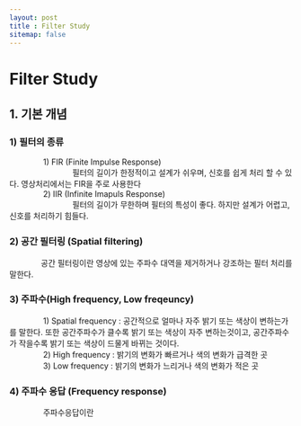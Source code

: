 ```yaml
---
layout: post
title : Filter Study
sitemap: false
---
```

# Filter Study
## 1. 기본 개념<br/>
### 1) 필터의 종류<br/>
   &emsp;&emsp;&emsp;&emsp; 1) FIR (Finite Impulse Response)<br/>
      &emsp;&emsp;&emsp;&emsp;&emsp;&emsp;&emsp;&emsp;필터의 길이가 한정적이고 설계가 쉬우며, 신호를 쉽게 처리 할 수 있다. 영상처리에서는 FIR을 주로 사용한다<br/>
   &emsp;&emsp;&emsp;&emsp; 2) IIR (Infinite Imapuls Response)<br/>
      &emsp;&emsp;&emsp;&emsp;&emsp;&emsp;&emsp;&emsp;필터의 길이가 무한하며 필터의 특성이 좋다. 하지만 설계가 어렵고, 신호를 처리하기 힘들다.<br/>
      
### 2) 공간 필터링 (Spatial filtering)<br/>
   &emsp;&emsp;&emsp;&emsp;공간 필터링이란 영상에 있는 주파수 대역을 제거하거나 강조하는 필터 처리를 말한다.<br/>
   
### 3) 주파수(High frequency, Low freqeuncy)<br/>
   &emsp;&emsp;&emsp;&emsp; 1) Spatial frequency : 공간적으로 얼마나 자주 밝기 또는 색상이 변하는가를 말한다. 또한 공간주파수가 클수록 밝기 또는 색상이 자주 변하는것이고, 공간주파수가 작을수록 밝기 또는 색상이 드물게 바뀌는 것이다.<br/>
   &emsp;&emsp;&emsp;&emsp; 2) High frequency : 밝기의 변화가 빠르거나 색의 변화가 급격한 곳<br/>
   &emsp;&emsp;&emsp;&emsp; 3) Low frequency : 밝기의 변화가 느리거나 색의 변화가 적은 곳<br/>

### 4) 주파수 응답 (Frequency response)<br/>
   &emsp;&emsp;&emsp;&emsp; 주파수응답이란
